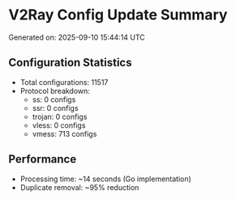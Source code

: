 # V2Ray Config Update Summary
Generated on: 2025-09-10 15:44:14 UTC

## Configuration Statistics
- Total configurations: 11517
- Protocol breakdown:
  - ss: 0 configs
  - ssr: 0 configs
  - trojan: 0 configs
  - vless: 0 configs
  - vmess: 713 configs

## Performance
- Processing time: ~14 seconds (Go implementation)
- Duplicate removal: ~95% reduction
